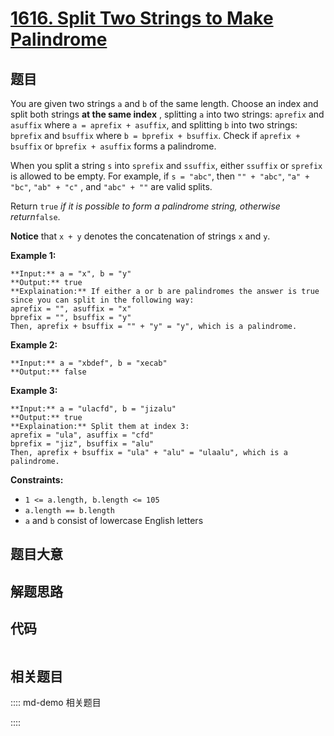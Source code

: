 # [1616. Split Two Strings to Make Palindrome](https://leetcode.com/problems/split-two-strings-to-make-palindrome)

## 题目

You are given two strings `a` and `b` of the same length. Choose an index and
split both strings **at the same index** , splitting `a` into two strings:
`aprefix` and `asuffix` where `a = aprefix + asuffix`, and splitting `b` into
two strings: `bprefix` and `bsuffix` where `b = bprefix + bsuffix`. Check if
`aprefix + bsuffix` or `bprefix + asuffix` forms a palindrome.

When you split a string `s` into `sprefix` and `ssuffix`, either `ssuffix` or
`sprefix` is allowed to be empty. For example, if `s = "abc"`, then `"" +
"abc"`, `"a" + "bc"`, `"ab" + "c"` , and `"abc" + ""` are valid splits.

Return `true` _if it is possible to form_ _a palindrome string, otherwise
return_`false`.

**Notice** that `x + y` denotes the concatenation of strings `x` and `y`.



**Example 1:**

    
    
    **Input:** a = "x", b = "y"
    **Output:** true
    **Explaination:** If either a or b are palindromes the answer is true since you can split in the following way:
    aprefix = "", asuffix = "x"
    bprefix = "", bsuffix = "y"
    Then, aprefix + bsuffix = "" + "y" = "y", which is a palindrome.
    

**Example 2:**

    
    
    **Input:** a = "xbdef", b = "xecab"
    **Output:** false
    

**Example 3:**

    
    
    **Input:** a = "ulacfd", b = "jizalu"
    **Output:** true
    **Explaination:** Split them at index 3:
    aprefix = "ula", asuffix = "cfd"
    bprefix = "jiz", bsuffix = "alu"
    Then, aprefix + bsuffix = "ula" + "alu" = "ulaalu", which is a palindrome.
    



**Constraints:**

  * `1 <= a.length, b.length <= 105`
  * `a.length == b.length`
  * `a` and `b` consist of lowercase English letters


## 题目大意

## 解题思路

## 代码

```javascript

```

## 相关题目

:::: md-demo 相关题目

::::

